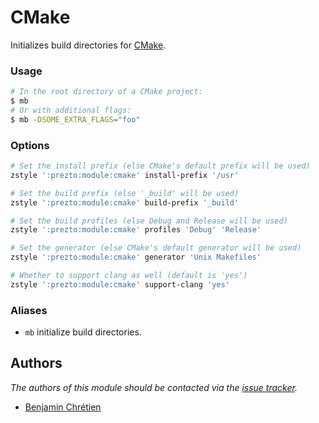 CMake
=====

Initializes build directories for [CMake][1].

### Usage

```sh
# In the root directory of a CMake project:
$ mb
# Or with additional flags:
$ mb -DSOME_EXTRA_FLAGS="foo"
```

### Options

```sh
# Set the install prefix (else CMake's default prefix will be used)
zstyle ':prezto:module:cmake' install-prefix '/usr'

# Set the build prefix (else '_build' will be used)
zstyle ':prezto:module:cmake' build-prefix '_build'

# Set the build profiles (else Debug and Release will be used)
zstyle ':prezto:module:cmake' profiles 'Debug' 'Release'

# Set the generator (else CMake's default generator will be used)
zstyle ':prezto:module:cmake' generator 'Unix Makefiles'

# Whether to support clang as well (default is 'yes')
zstyle ':prezto:module:cmake' support-clang 'yes'
```

### Aliases

* `mb` initialize build directories.


Authors
-------

*The authors of this module should be contacted via the [issue tracker][2].*

  - [Benjamin Chrétien](https://github.com/bchretien)

[1]: https://cmake.org
[2]: https://github.com/sorin-ionescu/prezto/issues
